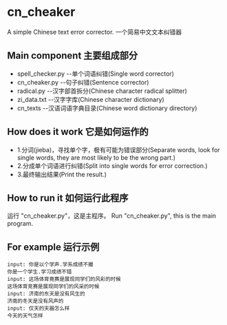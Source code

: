 # cn_cheaker

A simple Chinese text error corrector.
一个简易中文文本纠错器

## Main component 主要组成部分
+ spell_checker.py --单个词语纠错(Single word corrector)
+ cn_cheaker.py --句子纠错(Sentence corrector)
+ radical.py --汉字部首拆分(Chinese character radical splitter)
+ zi_data.txt --汉字字库(Chinese character dictionary)
+ cn_texts --汉语词语字典目录(Chinese word dictionary directory)

## How does it work 它是如何运作的
+ 1.分词(jieba)，寻找单个字，极有可能为错误部分(Separate words, look for single words, they are most likely to be the wrong part.)
+ 2.分成单个词语进行纠错(Split into single words for error correction.)
+ 3.最终输出结果(Print the result.)

## How to run it 如何运行此程序
运行 "cn_cheaker.py"，这是主程序。
Run "cn_cheaker.py", this is the main program.

## For example 运行示例
```
input: 你是以个学声.学系成绩不撮
你是一个学生.学习成绩不错
input: 这场体育竟赛是展现同学们的风彩的时候
这场体育竞赛是展现同学们的风采的时候
input: 济南的东天是没有风生的
济南的冬天是没有风声的
input: 仅天的天器怎么样
今天的天气怎样
```
